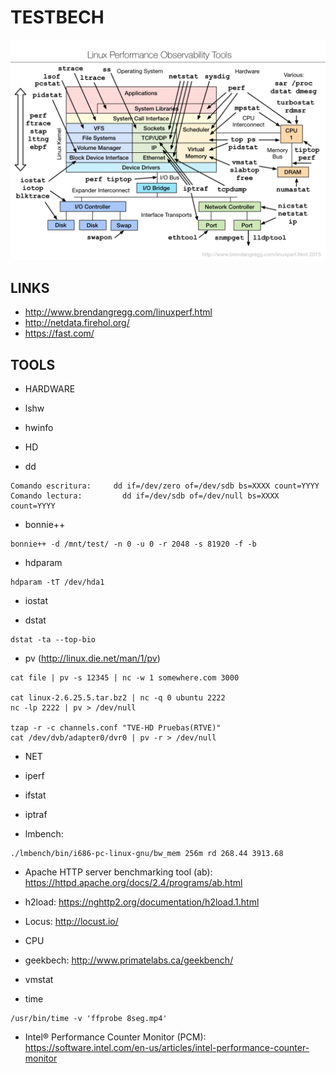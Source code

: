TESTBECH
========

![linux observability tools](imgs/linux_observability_tools.png)


LINKS
-----

 * http://www.brendangregg.com/linuxperf.html
 * http://netdata.firehol.org/
 * https://fast.com/


TOOLS
-----

 * HARDWARE

  * lshw
  * hwinfo


 * HD

  * dd
```
Comando escritura:     dd if=/dev/zero of=/dev/sdb bs=XXXX count=YYYY
Comando lectura:         dd if=/dev/sdb of=/dev/null bs=XXXX count=YYYY
```

  * bonnie++
```
bonnie++ -d /mnt/test/ -n 0 -u 0 -r 2048 -s 81920 -f -b
```

  * hdparam
```
hdparam -tT /dev/hda1
```

  * iostat

  * dstat
```
dstat -ta --top-bio
```

  * pv (http://linux.die.net/man/1/pv)
```
cat file | pv -s 12345 | nc -w 1 somewhere.com 3000

cat linux-2.6.25.5.tar.bz2 | nc -q 0 ubuntu 2222
nc -lp 2222 | pv > /dev/null

tzap -r -c channels.conf "TVE-HD Pruebas(RTVE)"
cat /dev/dvb/adapter0/dvr0 | pv -r > /dev/null
```

 * NET

  * iperf

  * ifstat

  * iptraf

  * lmbench:
```
./lmbench/bin/i686-pc-linux-gnu/bw_mem 256m rd 268.44 3913.68
```

  * Apache HTTP server benchmarking tool (ab): https://httpd.apache.org/docs/2.4/programs/ab.html

  * h2load: https://nghttp2.org/documentation/h2load.1.html

  * Locus: http://locust.io/


 * CPU

  * geekbech: http://www.primatelabs.ca/geekbench/
  * vmstat
  * time
```
/usr/bin/time -v 'ffprobe 8seg.mp4'
```

  * Intel® Performance Counter Monitor (PCM): https://software.intel.com/en-us/articles/intel-performance-counter-monitor
